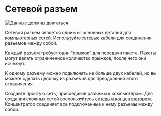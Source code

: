 # Сетевой разъем
![Данные должны двигаться](block:oc2r:network_connector)

Сетевой разъем является одним из основных деталей для [компьютерных](computer.md) сетей. Используйте [сетевые кабели](../item/network_cable.md) для соединения разъемов между собой.

Каждый разъем требует один "прыжок" для передачи пакета. Пакеты могут делать ограниченное количество прыжков, после чего они исчезнут.

К одному разъему можно подключить не больше двух кабелей, но вы можете сделать цепочку из разъемов для преодоления этого ограничения.

Создайте простую сеть, присоединив разъемы к компьютерам. Для создания сложных сетей воспользуйтесь [сетевым концентратором](network_hub.md). Концентратор соединяет все подключенные к нему разъемы между собой.
